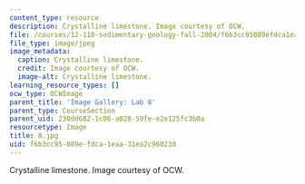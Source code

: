 ```yaml
---
content_type: resource
description: Crystalline limestone. Image courtesy of OCW.
file: /courses/12-110-sedimentary-geology-fall-2004/f6b3cc95089efdca1eaa31ea2c96023d_8.jpg
file_type: image/jpeg
image_metadata:
  caption: Crystalline limestone.
  credit: Image courtesy of OCW.
  image-alt: Crystalline limestone.
learning_resource_types: []
ocw_type: OCWImage
parent_title: 'Image Gallery: Lab 8'
parent_type: CourseSection
parent_uid: 230dd682-1c86-a028-59fe-e2e125fc3b0a
resourcetype: Image
title: 8.jpg
uid: f6b3cc95-089e-fdca-1eaa-31ea2c96023d
---
```

Crystalline limestone. Image courtesy of OCW.

